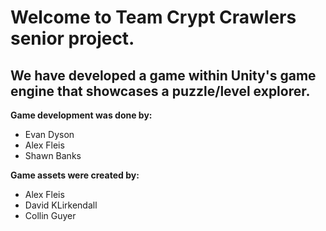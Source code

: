 # Welcome to Team Crypt Crawlers senior project.
## We have developed a game within Unity's game engine that showcases a puzzle/level explorer.

**Game development was done by:**

* Evan Dyson
* Alex Fleis
* Shawn Banks

**Game assets were created by:**

* Alex Fleis
* David KLirkendall
* Collin Guyer

